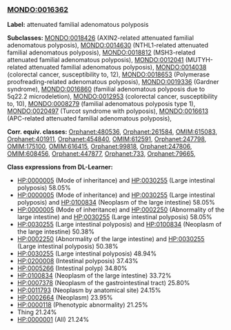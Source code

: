 
### [MONDO:0016362](http://purl.obolibrary.org/obo/MONDO_0016362)
**Label:** attenuated familial adenomatous polyposis

**Subclasses:** [MONDO:0018426](http://purl.obolibrary.org/obo/MONDO_0018426) (AXIN2-related attenuated familial adenomatous polyposis), [MONDO:0014630](http://purl.obolibrary.org/obo/MONDO_0014630) (NTHL1-related attenuated familial adenomatous polyposis), [MONDO:0018812](http://purl.obolibrary.org/obo/MONDO_0018812) (MSH3-related attenuated familial adenomatous polyposis), [MONDO:0012041](http://purl.obolibrary.org/obo/MONDO_0012041) (MUTYH-related attenuated familial adenomatous polyposis), [MONDO:0014038](http://purl.obolibrary.org/obo/MONDO_0014038) (colorectal cancer, susceptibility to, 12), [MONDO:0018653](http://purl.obolibrary.org/obo/MONDO_0018653) (Polymerase proofreading-related adenomatous polyposis), [MONDO:0019336](http://purl.obolibrary.org/obo/MONDO_0019336) (Gardner syndrome), [MONDO:0016860](http://purl.obolibrary.org/obo/MONDO_0016860) (familial adenomatous polyposis due to 5q22.2 microdeletion), [MONDO:0012953](http://purl.obolibrary.org/obo/MONDO_0012953) (colorectal cancer, susceptibility to, 10), [MONDO:0008279](http://purl.obolibrary.org/obo/MONDO_0008279) (familial adenomatous polyposis type 1), [MONDO:0020497](http://purl.obolibrary.org/obo/MONDO_0020497) (Turcot syndrome with polyposis), [MONDO:0016613](http://purl.obolibrary.org/obo/MONDO_0016613) (APC-related attenuated familial adenomatous polyposis), 

**Corr. equiv. classes:** [Orphanet:480536](http://www.orpha.net/ORDO/Orphanet_480536), [Orphanet:261584](http://www.orpha.net/ORDO/Orphanet_261584), [OMIM:615083](http://purl.obolibrary.org/obo/OMIM_615083), [Orphanet:401911](http://www.orpha.net/ORDO/Orphanet_401911), [Orphanet:454840](http://www.orpha.net/ORDO/Orphanet_454840), [OMIM:612591](http://purl.obolibrary.org/obo/OMIM_612591), [Orphanet:247798](http://www.orpha.net/ORDO/Orphanet_247798), [OMIM:175100](http://purl.obolibrary.org/obo/OMIM_175100), [OMIM:616415](http://purl.obolibrary.org/obo/OMIM_616415), [Orphanet:99818](http://www.orpha.net/ORDO/Orphanet_99818), [Orphanet:247806](http://www.orpha.net/ORDO/Orphanet_247806), [OMIM:608456](http://purl.obolibrary.org/obo/OMIM_608456), [Orphanet:447877](http://www.orpha.net/ORDO/Orphanet_447877), [Orphanet:733](http://www.orpha.net/ORDO/Orphanet_733), [Orphanet:79665](http://www.orpha.net/ORDO/Orphanet_79665), 

**Class expressions from DL-Learner:**

- [HP:0000005](http://purl.obolibrary.org/obo/HP_0000005) (Mode of inheritance) and [HP:0030255](http://purl.obolibrary.org/obo/HP_0030255) (Large intestinal polyposis) 58.05%
- [HP:0000005](http://purl.obolibrary.org/obo/HP_0000005) (Mode of inheritance) and [HP:0030255](http://purl.obolibrary.org/obo/HP_0030255) (Large intestinal polyposis) and [HP:0100834](http://purl.obolibrary.org/obo/HP_0100834) (Neoplasm of the large intestine) 58.05%
- [HP:0000005](http://purl.obolibrary.org/obo/HP_0000005) (Mode of inheritance) and [HP:0002250](http://purl.obolibrary.org/obo/HP_0002250) (Abnormality of the large intestine) and [HP:0030255](http://purl.obolibrary.org/obo/HP_0030255) (Large intestinal polyposis) 58.05%
- [HP:0030255](http://purl.obolibrary.org/obo/HP_0030255) (Large intestinal polyposis) and [HP:0100834](http://purl.obolibrary.org/obo/HP_0100834) (Neoplasm of the large intestine) 50.38%
- [HP:0002250](http://purl.obolibrary.org/obo/HP_0002250) (Abnormality of the large intestine) and [HP:0030255](http://purl.obolibrary.org/obo/HP_0030255) (Large intestinal polyposis) 50.38%
- [HP:0030255](http://purl.obolibrary.org/obo/HP_0030255) (Large intestinal polyposis) 48.94%
- [HP:0200008](http://purl.obolibrary.org/obo/HP_0200008) (Intestinal polyposis) 37.43%
- [HP:0005266](http://purl.obolibrary.org/obo/HP_0005266) (Intestinal polyp) 34.80%
- [HP:0100834](http://purl.obolibrary.org/obo/HP_0100834) (Neoplasm of the large intestine) 33.72%
- [HP:0007378](http://purl.obolibrary.org/obo/HP_0007378) (Neoplasm of the gastrointestinal tract) 25.80%
- [HP:0011793](http://purl.obolibrary.org/obo/HP_0011793) (Neoplasm by anatomical site) 24.15%
- [HP:0002664](http://purl.obolibrary.org/obo/HP_0002664) (Neoplasm) 23.95%
- [HP:0000118](http://purl.obolibrary.org/obo/HP_0000118) (Phenotypic abnormality) 21.25%
- Thing 21.24%
- [HP:0000001](http://purl.obolibrary.org/obo/HP_0000001) (All) 21.24%



